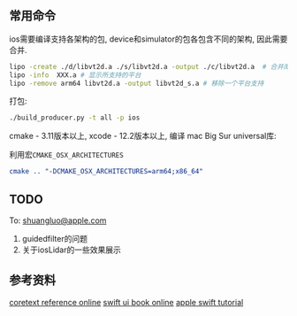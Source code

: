 ## 常用命令
ios需要编译支持各架构的包, device和simulator的包各包含不同的架构, 因此需要合并.
```bash
lipo -create ./d/libvt2d.a ./s/libvt2d.a -output ./c/libvt2d.a  # 合并库
lipo -info  XXX.a # 显示所支持的平台
lipo -remove arm64 libvt2d.a -output libvt2d_s.a # 移除一个平台支持
```

打包:
```bash
./build_producer.py -t all -p ios
```



cmake - 3.11版本以上, xcode - 12.2版本以上, 编译 mac Big Sur universal库:

利用宏`CMAKE_OSX_ARCHITECTURES` 

```cmake
cmake .. "-DCMAKE_OSX_ARCHITECTURES=arm64;x86_64"
```



## TODO

To: shuangluo@apple.com
1. guidedfilter的问题
2. 关于iosLidar的一些效果展示

## 参考资料
[coretext reference online](https://developer.apple.com/library/archive/documentation/StringsTextFonts/Conceptual/CoreText_Programming/Overview/Overview.html)
[swift ui book online](https://www.hackingwithswift.com/books/ios-swiftui/integrating-core-image-with-swiftui)
[apple swift tutorial](https://developer.apple.com/tutorials/swiftui/creating-and-combining-views)
